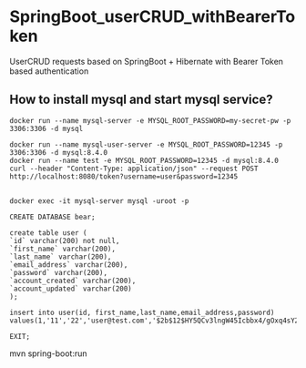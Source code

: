 # SpringBoot_userCRUD_withBearerToken
UserCRUD requests based on SpringBoot + Hibernate with Bearer Token based authentication



## How to install mysql and start mysql service?

    docker run --name mysql-server -e MYSQL_ROOT_PASSWORD=my-secret-pw -p 3306:3306 -d mysql
    
    docker run --name mysql-user-server -e MYSQL_ROOT_PASSWORD=12345 -p 3306:3306 -d mysql:8.4.0
    docker run --name test -e MYSQL_ROOT_PASSWORD=12345 -d mysql:8.4.0
    curl --header "Content-Type: application/json" --request POST http://localhost:8080/token?username=user&password=12345

## 
    docker exec -it mysql-server mysql -uroot -p
    
    CREATE DATABASE bear;
    
    create table user (
    `id` varchar(200) not null,
    `first_name` varchar(200),
    `last_name` varchar(200),
    `email_address` varchar(200),
    `password` varchar(200),
    `account_created` varchar(200),
    `account_updated` varchar(200)
    );
    
    insert into user(id, first_name,last_name,email_address,password)
    values(1,'11','22','user@test.com','$2b$12$HY5QCv3lngW45Icbbx4/gOxq4sY2QpDAwBqNKg.8prRCDt6yOKKNW');

    EXIT;


mvn spring-boot:run